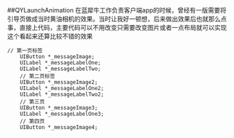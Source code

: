 ##QYLaunchAnimation
在蓝犀牛工作负责客户端app的时候，曾经有一版需要将引导页做成当时黄油相机的效果。当时让我好一顿想，后来做出效果后也就那么点事，直接上代码，主要代码可以不用改变只需要改变图片或者一点布局就可以实现这个看起来还算比较不错的效果

```objc
// 第一页标签
    UIButton *_messageImage;
    UILabel *_messageLabelOne;
    UILabel *_messageLabelTwo;
    // 第二页标签
    UIButton *_messageImage2;
    UILabel *_messageLabelOne2;
    UILabel *_messageLabelTwo2;
    // 第三页
    UIButton *_messageImage3;
    UILabel *_messageLabelOne3;
    // 第四页
    UIButton *_messageImage4;
```